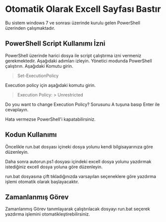 # Otomatik Olarak Excell Sayfası Bastır
Bu sistem windows 7 ve sonrası üzerinde kurulu gelen PowerShell üzerinden çalışmaktadır.

## PowerShell Script Kullanımı İzni
PowerShell üzerinde harici dosya ile script çalıştırma izni vermeniz gerekmektedir.
Aşağıdaki adımları izleyin.
Yönetici modunda PowerShell çalıştırın. 
Aşağıdaki Komutu girin.
> Set-ExecutionPolicy

Execution policy için aşağıdaki komutu girin.
> Execution Policy: > Unrestricted 

Do you want to change Execution Policy? Sorusunu A tuşuna basıp Enter ile cevaplayın.

Hata vermezse PowerShell'i kapatabilirsiniz.

## Kodun Kullanımı
Öncelikle run.bat dosyası içineki dosya yolunu kendi bilgisayarınıza göre düzenleyin.

Daha sonra autorun.ps1 dosyası içindeki excell dosya yolunu yazdırmak istediğiniz excell dosya yoluna göre düzenleyin.

run.bat dosyasına çift tıkladığınızda varsayılan seçeneklere göre yazdırma işlemi otomatik olarak başlayacaktır.

## Zamanlanmış Görev
Zamanlanmış Görev tanımlayarak çalıştırılacak dosyayı run.bat seçerek yazdırma işlemini otomatikleştirebilirsiniz.

